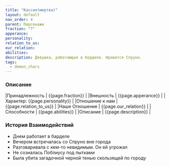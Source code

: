 ```yaml
---
title: "Кассия(мертва)"
layout: default
nav_order: 4
parent: Персонажи
fraction: "?"
apperance:
personality:
relation_to_us:
our_relation:
abilities:
description: Девушка, работающая в борделе. Нравится Спруно.
tags:
  - demon_chars
---
```

### Описание

|Принадлежность | {{page.fraction}} |
|Внешность | {{page.apperance}} |
|Характер: {{page.personality}} |
|Отношение к нам | {{page.relation_to_us}} |
|Наше Отношение | {{page.our_relation}} |
|Способности | {{page.abilities}} |
|Описание | {{page.description}} |

### История Взаимодействий
- Днем работает в барделе
- Вечером встречалась со Спруно вне города
- Разговаривала с кем-то невидимым. Он ей угрожал
- Не созналась Поблиусу под пытками
- Была убита загадочной черной тенью скользящей по городу